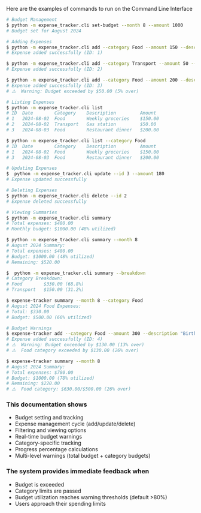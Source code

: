Here are the examples of commands to run on the Command Line Interface

```bash
# Budget Management
$ python -m expense_tracker.cli set-budget --month 8 --amount 1000
# Budget set for August 2024

# Adding Expenses
$ python -m expense_tracker.cli add --category Food --amount 150 --description "Weekly groceries"
# Expense added successfully (ID: 1)

$ python -m expense_tracker.cli add --category Transport --amount 50 --description "Gas station"
# Expense added successfully (ID: 2)

$ python -m expense_tracker.cli add --category Food --amount 200 --description "Restaurant dinner"
# Expense added successfully (ID: 3)
# ⚠️  Warning: Budget exceeded by $50.00 (5% over)

# Listing Expenses
$ python -m expense_tracker.cli list
# ID  Date        Category    Description         Amount
# 1   2024-08-02  Food        Weekly groceries    $150.00
# 2   2024-08-02  Transport   Gas station         $50.00
# 3   2024-08-03  Food        Restaurant dinner   $200.00

$ python -m expense_tracker.cli list --category Food
# ID  Date        Category    Description         Amount
# 1   2024-08-02  Food        Weekly groceries    $150.00
# 3   2024-08-03  Food        Restaurant dinner   $200.00

# Updating Expenses
$  python -m expense_tracker.cli update --id 3 --amount 180
# Expense updated successfully

# Deleting Expenses
$ python -m expense_tracker.cli delete --id 2
# Expense deleted successfully

# Viewing Summaries
$ python -m expense_tracker.cli summary
# Total expenses: $480.00
# Monthly budget: $1000.00 (48% utilized)

$ python -m expense_tracker.cli summary --month 8
# August 2024 Summary:
# Total expenses: $480.00
# Budget: $1000.00 (48% utilized)
# Remaining: $520.00

$  python -m expense_tracker.cli summary --breakdown
# Category Breakdown:
# Food        $330.00 (68.8%)
# Transport   $150.00 (31.2%)

$ expense-tracker summary --month 8 --category Food
# August 2024 Food Expenses:
# Total: $330.00
# Budget: $500.00 (66% utilized)

# Budget Warnings
$ expense-tracker add --category Food --amount 300 --description "Birthday party"
# Expense added successfully (ID: 4)
# ⚠️  Warning: Budget exceeded by $130.00 (13% over)
# ⚠️  Food category exceeded by $130.00 (26% over)

$ expense-tracker summary --month 8
# August 2024 Summary:
# Total expenses: $780.00
# Budget: $1000.00 (78% utilized)
# Remaining: $220.00
# ⚠️  Food category: $630.00/$500.00 (26% over)
```

### This documentation shows

- Budget setting and tracking
- Expense management cycle (add/update/delete)
- Filtering and viewing options
- Real-time budget warnings
- Category-specific tracking
- Progress percentage calculations
- Multi-level warnings (total budget + category budgets)

### The system provides immediate feedback when

- Budget is exceeded
- Category limits are passed
- Budget utilization reaches warning thresholds (default >80%)
- Users approach their spending limits
